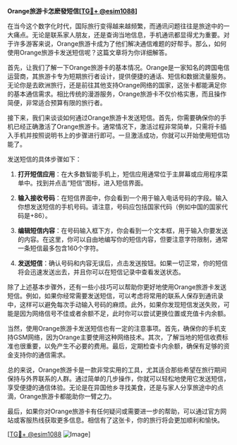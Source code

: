**Orange旅游卡怎麽發短信[[TG💪+ @esim1088](https://t.me/s/esim1088)]**

在当今这个数字化时代，国际旅行变得越来越频繁，而通讯问题往往是旅途中的一大痛点。无论是联系家人朋友，还是查询当地信息，手机通讯都显得尤为重要。对于许多游客来说，Orange旅游卡成为了他们解决通信难题的好帮手。那么，如何使用Orange旅游卡发送短信呢？这篇文章将为你详细解答。

首先，让我们了解一下Orange旅游卡的基本情况。Orange是一家知名的跨国电信运营商，其旅游卡专为短期旅行者设计，提供便捷的通话、短信和数据流量服务。无论你是去欧洲旅行，还是前往其他支持Orange网络的国家，这张卡都能满足你的基本通信需求。相比传统的漫游服务，Orange旅游卡不仅价格实惠，而且操作简便，非常适合预算有限的旅行者。

接下来，我们来谈谈如何通过Orange旅游卡发送短信。首先，你需要确保你的手机已经正确激活了Orange旅游卡。通常情况下，激活过程非常简单，只需将卡插入手机并按照说明书上的步骤进行即可。一旦激活成功，你就可以开始使用短信功能了。

发送短信的具体步骤如下：

1. **打开短信应用**：在大多数智能手机上，短信应用通常位于主屏幕或应用程序菜单中。找到并点击“短信”图标，进入短信界面。

2. **输入接收号码**：在短信界面中，你会看到一个用于输入电话号码的字段。输入你想发送短信的手机号码。请注意，号码应包括国家代码（例如中国的国家代码是+86）。

3. **编辑短信内容**：在号码输入框下方，你会看到一个文本框，用于输入你要发送的内容。在这里，你可以自由地编写你的短信内容，但要注意字符限制，通常一条短信最多包含160个字符。

4. **发送短信**：确认号码和内容无误后，点击发送按钮。如果一切正常，你的短信将会迅速发送出去，并且你可以在短信记录中查看发送状态。

除了上述基本步骤外，还有一些小技巧可以帮助你更好地使用Orange旅游卡发送短信。例如，如果你经常需要发送短信，可以考虑将常用的联系人保存到通讯录中，这样可以避免每次手动输入号码的麻烦。此外，如果你发现短信发送失败，可能是因为网络信号不佳或者余额不足，此时你可以尝试更换位置或充值卡内余额。

当然，使用Orange旅游卡发送短信也有一定的注意事项。首先，确保你的手机支持GSM网络，因为Orange主要使用这种网络技术。其次，了解当地的短信收费标准也很重要，以免产生不必要的费用。最后，定期检查卡内余额，确保有足够的资金支持你的通信需求。

总的来说，Orange旅游卡是一款非常实用的工具，尤其适合那些希望在旅行期间保持与外界联系的人群。通过简单的几步操作，你就可以轻松地使用它发送短信，享受便捷的通信体验。无论是在异国他乡寻找美食，还是与家人分享旅途中的点滴，Orange旅游卡都能助你一臂之力。

最后，如果你对Orange旅游卡有任何疑问或需要进一步的帮助，可以通过官方网站或客服热线获取更多信息。相信有了这张卡，你的旅行将会更加顺利和愉快。

[[TG💪+ @esim1088](https://t.me/s/esim1088) ![Image](https://i.postimg.cc/4NQfJmqS/Snipaste-2025-05-13-00-14-12.png)]